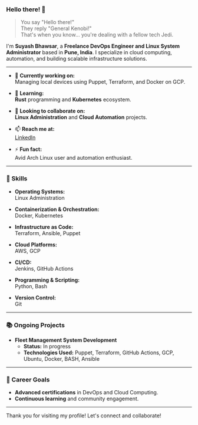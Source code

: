 ### Hello there! 👋

> You say "Hello there!"  
They reply "General Kenobi!"  
That's when you know... you're dealing with a fellow tech Jedi.

I'm **Suyash Bhawsar**, a **Freelance DevOps Engineer and Linux System Administrator** based in **Pune, India**. I specialize in cloud computing, automation, and building scalable infrastructure solutions.

---

- 🔭 **Currently working on:**  
  Managing local devices using Puppet, Terraform, and Docker on GCP.

- 🌱 **Learning:**  
  **Rust** programming and **Kubernetes** ecosystem.

- 👯 **Looking to collaborate on:**  
  **Linux Administration** and **Cloud Automation** projects.

- 📫 **Reach me at:**  
  [LinkedIn](https://www.linkedin.com/in/suyashbhawsar)

- ⚡ **Fun fact:**  
  Avid Arch Linux user and automation enthusiast.

---

### 🔧 Skills

- **Operating Systems:**  
  Linux Administration

- **Containerization & Orchestration:**  
  Docker, Kubernetes

- **Infrastructure as Code:**  
  Terraform, Ansible, Puppet

- **Cloud Platforms:**  
  AWS, GCP

- **CI/CD:**  
  Jenkins, GitHub Actions

- **Programming & Scripting:**  
  Python, Bash

- **Version Control:**  
  Git

---

### 📚 Ongoing Projects

- **Fleet Management System Development**  
  - **Status:** In progress  
  - **Technologies Used:** Puppet, Terraform, GitHub Actions, GCP, Ubuntu, Docker, BASH, Ansible

---

### 🎯 Career Goals

- **Advanced certifications** in DevOps and Cloud Computing.
- **Continuous learning** and community engagement.

---

Thank you for visiting my profile! Let's connect and collaborate!

